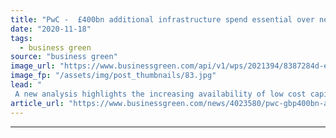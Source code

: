 ```yaml
---
title: "PwC -  £400bn additional infrastructure spend essential over next decade to reach Net Zero goal"
date: "2020-11-18"
tags: 
  - business green
source: "business green"
image_url: "https://www.businessgreen.com/api/v1/wps/2021394/8387284d-ec3c-4c58-8ebb-36c04479a414/4/offshore-wind-farm-185x114.jpg"
image_fp: "/assets/img/post_thumbnails/83.jpg"
lead: "
 A new analysis highlights the increasing availability of low cost capital for net zero technology and infrastructure, but calls for a clearer policy framework to attract it ..."
article_url: "https://www.businessgreen.com/news/4023580/pwc-gbp400bn-additional-infrastructure-spend-essential-decade-reach-net-zero-goal"
---
```


---
